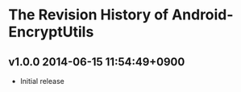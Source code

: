 # The Revision History of Android-EncryptUtils

## v1.0.0 2014-06-15 11:54:49+0900

* Initial release

